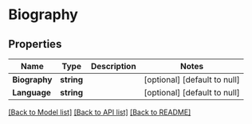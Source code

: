 # Biography

## Properties
Name | Type | Description | Notes
------------ | ------------- | ------------- | -------------
**Biography** | **string** |  | [optional] [default to null]
**Language** | **string** |  | [optional] [default to null]

[[Back to Model list]](../README.md#documentation-for-models) [[Back to API list]](../README.md#documentation-for-api-endpoints) [[Back to README]](../README.md)

